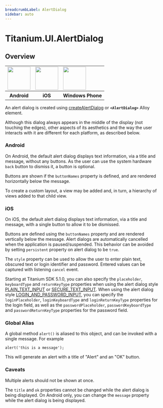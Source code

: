```yaml
---
breadcrumbLabel: AlertDialog
sidebar: auto
---
```


# Titanium.UI.AlertDialog

<ProxySummary/>

## Overview

<table id="platformComparison">
  <tr>
    <td><img src="images/alertdialog/alertdialog_android.png" height="75" /></td>
    <td><img src="images/alertdialog/alertdialog_ios.png" height="75" /></td>
    <td><img src="images/alertdialog/alertdialog_wp.png" height="75" /></td>
  </tr>
  <tr><th>Android</th><th>iOS</th><th>Windows Phone</th></tr>
</table>

An alert dialog is created using [createAlertDialog](Titanium.UI.createAlertDialog) or **`<AlertDialog>`** Alloy element.

Although this dialog always appears in the middle of the display (not touching the edges),
other aspects of its aesthetics and the way the user interacts with it are different for each
platform, as described below.

### Android

On Android, the default alert dialog displays text information, via a title and message, without
any buttons. As the user can use the system hardware `back` button to dismiss it, a button is
optional.

Buttons are shown if the `buttonNames` property is defined, and are rendered horizontally below
the message.

To create a custom layout, a view may be added and, in turn, a hierarchy of views added to that
child view.

### iOS

On iOS, the default alert dialog displays text information, via a title and message, with
a single button to allow it to be dismissed.

Buttons are defined using the `buttonNames` property and are rendered vertically below
the message. Alert dialogs are automatically cancelled when the application is
paused/suspended. This behavior can be avoided by setting `persistent` property on alert dialog
to be `true`.

The `style` property can be used to allow the user to enter plain text,
obscured text or login identifier and password. Entered values can be captured with listening
`cancel` event.

Starting at Titanium SDK 5.1.0, you can also specify the `placeholder`, `keyboardType` and `returnKeyType`
properties when using the alert dialog style [PLAIN_TEXT_INPUT](Titanium.UI.iOS.AlertDialogStyle.PLAIN_TEXT_INPUT) or
[SECURE_TEXT_INPUT](Titanium.UI.iOS.AlertDialogStyle.SECURE_TEXT_INPUT).
When using the alert dialog style [LOGIN_AND_PASSWORD_INPUT](Titanium.UI.iOS.AlertDialogStyle.LOGIN_AND_PASSWORD_INPUT), you can
specify the `loginPlaceholder`, `loginKeyboardType` and `loginReturnKeyType` properties for the login field,
as well as the `passwordPlaceholder`, `passwordKeyboardType` and `passwordReturnKeyType` properties for the password field.

### Global Alias

A global method `alert()` is aliased to this object, and can be invoked with a single message.
For example

    alert('this is a message');

This will generate an alert with a title of "Alert" and an "OK" button.

### Caveats

Multiple alerts should not be shown at once.

The `title` and `ok` properties cannot be changed while the alert dialog is being displayed. On
Android only, you can change the `message` property while the alert dialog is being displayed.

<ApiDocs/>
